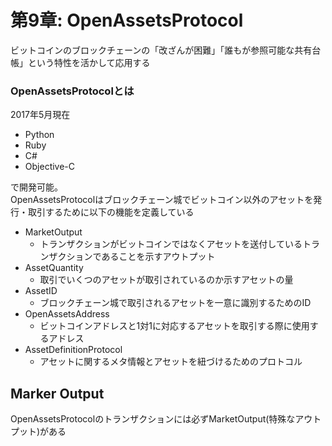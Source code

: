 # 第9章: OpenAssetsProtocol
ビットコインのブロックチェーンの「改ざんが困難」「誰もが参照可能な共有台帳」という特性を活かして応用する

### OpenAssetsProtocolとは
2017年5月現在
- Python
- Ruby
- C# 
- Objective-C

で開発可能。  
OpenAssetsProtocolはブロックチェーン城でビットコイン以外のアセットを発行・取引するために以下の機能を定義している
- MarketOutput
    - トランザクションがビットコインではなくアセットを送付しているトランザクションであることを示すアウトプット
- AssetQuantity
    - 取引でいくつのアセットが取引されているのか示すアセットの量
- AssetID
    - ブロックチェーン城で取引されるアセットを一意に識別するためのID
- OpenAssetsAddress
    - ビットコインアドレスと1対1に対応するアセットを取引する際に使用するアドレス
- AssetDefinitionProtocol
    - アセットに関するメタ情報とアセットを紐づけるためのプロトコル

## Marker Output
OpenAssetsProtocolのトランザクションには必ずMarketOutput(特殊なアウトプット)がある






































